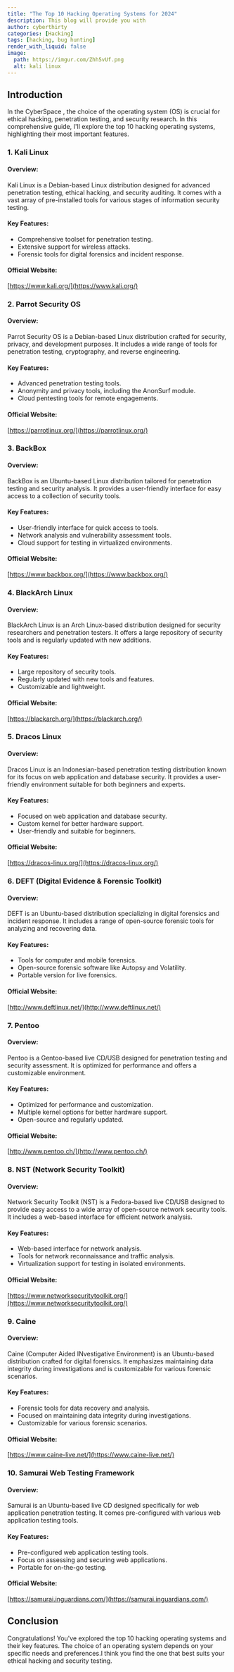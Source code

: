 ```yaml
---
title: "The Top 10 Hacking Operating Systems for 2024"
description: This blog will provide you with 
author: cyberthirty
categories: [Hacking]
tags: [hacking, bug hunting]
render_with_liquid: false
image:
  path: https://imgur.com/Zhh5vUf.png
  alt: kali linux
---
```


## Introduction
In the CyberSpace , the choice of the operating system (OS) is crucial for ethical hacking, penetration testing, and security research. In this comprehensive guide, I'll explore the top 10 hacking operating systems, highlighting their most important features.

### 1. Kali Linux

#### Overview:
Kali Linux is a Debian-based Linux distribution designed for advanced penetration testing, ethical hacking, and security auditing. It comes with a vast array of pre-installed tools for various stages of information security testing.

#### Key Features:
- Comprehensive toolset for penetration testing.
- Extensive support for wireless attacks.
- Forensic tools for digital forensics and incident response.

#### Official Website:
[https://www.kali.org/](https://www.kali.org/)

### 2. Parrot Security OS

#### Overview:
Parrot Security OS is a Debian-based Linux distribution crafted for security, privacy, and development purposes. It includes a wide range of tools for penetration testing, cryptography, and reverse engineering.

#### Key Features:
- Advanced penetration testing tools.
- Anonymity and privacy tools, including the AnonSurf module.
- Cloud pentesting tools for remote engagements.

#### Official Website:
[https://parrotlinux.org/](https://parrotlinux.org/)

### 3. BackBox

#### Overview:
BackBox is an Ubuntu-based Linux distribution tailored for penetration testing and security analysis. It provides a user-friendly interface for easy access to a collection of security tools.

#### Key Features:
- User-friendly interface for quick access to tools.
- Network analysis and vulnerability assessment tools.
- Cloud support for testing in virtualized environments.

#### Official Website:
[https://www.backbox.org/](https://www.backbox.org/)

### 4. BlackArch Linux

#### Overview:
BlackArch Linux is an Arch Linux-based distribution designed for security researchers and penetration testers. It offers a large repository of security tools and is regularly updated with new additions.

#### Key Features:
- Large repository of security tools.
- Regularly updated with new tools and features.
- Customizable and lightweight.

#### Official Website:
[https://blackarch.org/](https://blackarch.org/)

### 5. Dracos Linux

#### Overview:
Dracos Linux is an Indonesian-based penetration testing distribution known for its focus on web application and database security. It provides a user-friendly environment suitable for both beginners and experts.

#### Key Features:
- Focused on web application and database security.
- Custom kernel for better hardware support.
- User-friendly and suitable for beginners.

#### Official Website:
[https://dracos-linux.org/](https://dracos-linux.org/)

### 6. DEFT (Digital Evidence & Forensic Toolkit)

#### Overview:
DEFT is an Ubuntu-based distribution specializing in digital forensics and incident response. It includes a range of open-source forensic tools for analyzing and recovering data.

#### Key Features:
- Tools for computer and mobile forensics.
- Open-source forensic software like Autopsy and Volatility.
- Portable version for live forensics.

#### Official Website:
[http://www.deftlinux.net/](http://www.deftlinux.net/)

### 7. Pentoo

#### Overview:
Pentoo is a Gentoo-based live CD/USB designed for penetration testing and security assessment. It is optimized for performance and offers a customizable environment.

#### Key Features:
- Optimized for performance and customization.
- Multiple kernel options for better hardware support.
- Open-source and regularly updated.

#### Official Website:
[http://www.pentoo.ch/](http://www.pentoo.ch/)

### 8. NST (Network Security Toolkit)

#### Overview:
Network Security Toolkit (NST) is a Fedora-based live CD/USB designed to provide easy access to a wide array of open-source network security tools. It includes a web-based interface for efficient network analysis.

#### Key Features:
- Web-based interface for network analysis.
- Tools for network reconnaissance and traffic analysis.
- Virtualization support for testing in isolated environments.

#### Official Website:
[https://www.networksecuritytoolkit.org/](https://www.networksecuritytoolkit.org/)

### 9. Caine

#### Overview:
Caine (Computer Aided INvestigative Environment) is an Ubuntu-based distribution crafted for digital forensics. It emphasizes maintaining data integrity during investigations and is customizable for various forensic scenarios.

#### Key Features:
- Forensic tools for data recovery and analysis.
- Focused on maintaining data integrity during investigations.
- Customizable for various forensic scenarios.

#### Official Website:
[https://www.caine-live.net/](https://www.caine-live.net/)

### 10. Samurai Web Testing Framework

#### Overview:
Samurai is an Ubuntu-based live CD designed specifically for web application penetration testing. It comes pre-configured with various web application testing tools.

#### Key Features:
- Pre-configured web application testing tools.
- Focus on assessing and securing web applications.
- Portable for on-the-go testing.

#### Official Website:
[https://samurai.inguardians.com/](https://samurai.inguardians.com/)

## Conclusion

Congratulations! You've explored the top 10 hacking operating systems and their key features. The choice of an operating system depends on your specific needs and preferences.I think you find the one that best suits your ethical hacking and security testing.
